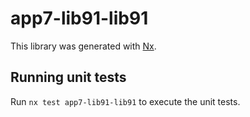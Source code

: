 # app7-lib91-lib91

This library was generated with [Nx](https://nx.dev).

## Running unit tests

Run `nx test app7-lib91-lib91` to execute the unit tests.

